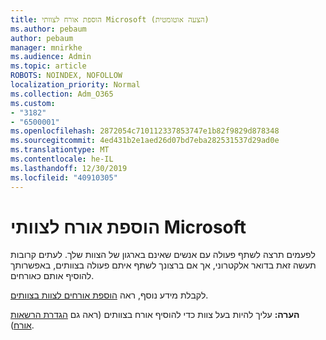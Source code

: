 ```yaml
---
title: הוספת אורח לצוותי Microsoft (הצעה אוטומטית)
ms.author: pebaum
author: pebaum
manager: mnirkhe
ms.audience: Admin
ms.topic: article
ROBOTS: NOINDEX, NOFOLLOW
localization_priority: Normal
ms.collection: Adm_O365
ms.custom:
- "3182"
- "6500001"
ms.openlocfilehash: 2872054c710112337853747e1b82f9829d878348
ms.sourcegitcommit: 4ed431b2e1aed26d07bd7eba282531537d29ad0e
ms.translationtype: MT
ms.contentlocale: he-IL
ms.lasthandoff: 12/30/2019
ms.locfileid: "40910305"
---
```

# <a name="add-a-guest-to-microsoft-teams"></a>הוספת אורח לצוותי Microsoft

לפעמים תרצה לשתף פעולה עם אנשים שאינם בארגון של הצוות שלך. לעתים קרובות תעשה זאת בדואר אלקטרוני, אך אם ברצונך לשתף איתם פעולה בצוותים, באפשרותך להוסיף אותם כאורחים.

לקבלת מידע נוסף, ראה [הוספת אורחים לצוות בצוותים](https://support.office.com/article/add-guests-to-a-team-in-teams-fccb4fa6-f864-4508-bdde-256e7384a14f#ID0EAABAAA=Desktop).

**הערה:** עליך להיות בעל צוות כדי להוסיף אורח בצוותים (ראה גם [הגדרת הרשאות אורח](https://support.office.com/article/set-guest-permissions-for-channels-in-teams-4756c468-2746-4bfd-a582-736d55fcc169)).